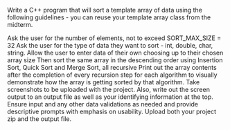 Write a C++ program that will sort a template array of data using the following guidelines - you can reuse your template array class from the midterm.

Ask the user for the number of elements, not to exceed SORT_MAX_SIZE = 32
Ask the user for the type of data they want to sort - int, double, char, string.
Allow the user to enter data of their own choosing up to their chosen array size
Then sort the same array in the descending order using Insertion Sort, Quick Sort and Merge Sort, all recursive
Print out the array contents after the completion of every recursion step for each algorithm to visually demonstrate how the array is getting sorted by that algorithm. Take screenshots to be uploaded with the project.
Also, write out the screen output to an output file as well as your identifying information at the top.
Ensure input and any other data validations as needed and provide descriptive prompts with emphasis on usability.
Upload both your project zip and the output file.
